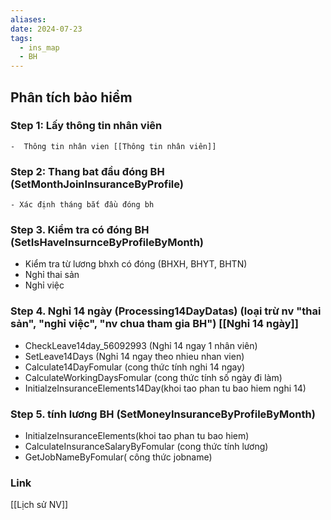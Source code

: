 ```yaml
---
aliases: 
date: 2024-07-23
tags:
  - ins_map
  - BH
---
```

## Phân tích bảo hiểm
### Step 1: Lấy thông tin nhân viên 
	-  Thông tin nhân vien [[Thông tin nhân viên]]
### Step 2: Thang bat đầu đóng BH (SetMonthJoinInsuranceByProfile)
	- Xác định tháng bắt đầu đóng bh

### Step 3. Kiểm tra có đóng BH (SetIsHaveInsurnceByProfileByMonth)
- Kiểm tra từ lương bhxh  có đóng (BHXH, BHYT, BHTN)
- Nghỉ thai sản
- Nghỉ việc
### Step 4. Nghỉ 14 ngày (Processing14DayDatas) (loại trừ nv "thai sản", "nghỉ việc", "nv chua tham gia BH") [[Nghỉ 14 ngày]]
- CheckLeave14day_56092993 (Nghỉ 14 ngay 1 nhân viên)
- SetLeave14Days (Nghỉ 14 ngay theo nhieu nhan vien)
- Calculate14DayFomular (cong thức tính nghi 14 ngay)
- CalculateWorkingDaysFomular (cong thức tính số ngày đi làm) 
- InitialzeInsuranceElements14Day(khoi tao phan tu bao hiem nghi 14)
### Step 5. tính lương BH (SetMoneyInsuranceByProfileByMonth)
- InitialzeInsuranceElements(khoi tao phan tu bao hiem)
- CalculateInsuranceSalaryByFomular (cong thức tính lương)
- GetJobNameByFomular( công thức jobname)


### Link
[[Lịch sử NV]]